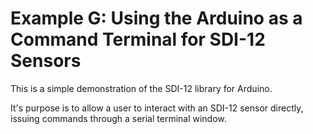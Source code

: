 [//]: # ( @page example_g_page Example G: Using the Arduino as a Command Terminal for SDI-12 Sensors )
# Example G: Using the Arduino as a Command Terminal for SDI-12 Sensors

This is a simple demonstration of the SDI-12 library for Arduino.

It's purpose is to allow a user to interact with an SDI-12 sensor directly, issuing commands through a serial terminal window.

[//]: # ( @include{lineno} g_terminal_window.ino )
